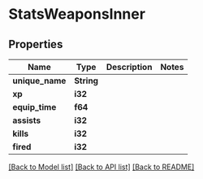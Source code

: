 # StatsWeaponsInner

## Properties

Name | Type | Description | Notes
------------ | ------------- | ------------- | -------------
**unique_name** | **String** |  | 
**xp** | **i32** |  | 
**equip_time** | **f64** |  | 
**assists** | **i32** |  | 
**kills** | **i32** |  | 
**fired** | **i32** |  | 

[[Back to Model list]](../README.md#documentation-for-models) [[Back to API list]](../README.md#documentation-for-api-endpoints) [[Back to README]](../README.md)


